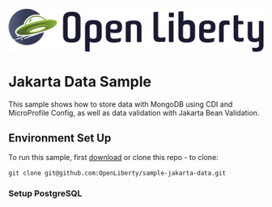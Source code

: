![](https://github.com/OpenLiberty/open-liberty/blob/master/logos/logo_horizontal_light_navy.png)

# Jakarta Data Sample
This sample shows how to store data with MongoDB using CDI and MicroProfile Config, as well as data validation with Jakarta Bean Validation.

## Environment Set Up
To run this sample, first [download](https://github.com/OpenLiberty/sample-jakarta-data/archive/master.zip) or clone this repo - to clone:
```
git clone git@github.com:OpenLiberty/sample-jakarta-data.git
```

### Setup PostgreSQL
